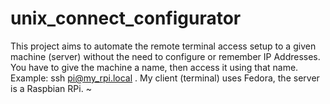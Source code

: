# unix_connect_configurator
This project aims to automate the remote terminal access setup to a given machine (server) without the need to configure or remember IP Addresses. You have to give the machine a name, then access it using that name. Example: ssh pi@my_rpi.local . My client (terminal) uses Fedora, the server is a Raspbian RPi. 
~          
